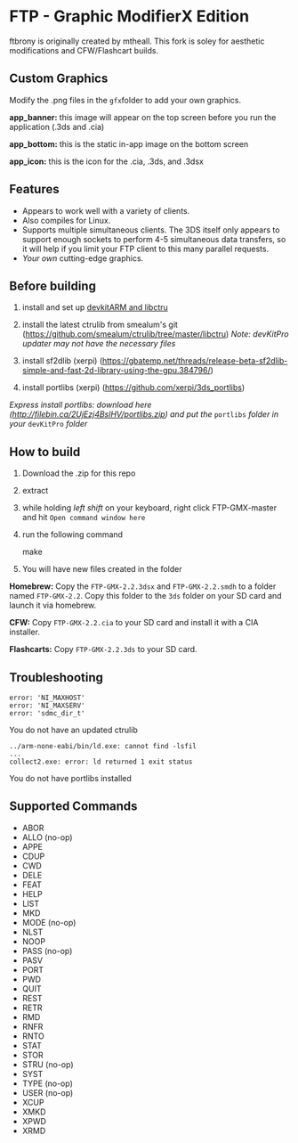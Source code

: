 FTP - Graphic ModifierX Edition
=======

ftbrony is originally created by mtheall. This fork is soley for aesthetic modifications and CFW/Flashcart builds.

Custom Graphics
---------------
Modify the .png files in the `gfx`folder to add your own graphics.

**app_banner:** 
this image will appear on the top screen before you run the application (.3ds and .cia)

**app_bottom:** 
this is the static in-app image on the bottom screen

**app_icon:** 
this is the icon for the .cia, .3ds, and .3dsx

Features
--------
- Appears to work well with a variety of clients.
- Also compiles for Linux.
- Supports multiple simultaneous clients. The 3DS itself only appears to support enough sockets to perform 4-5 simultaneous data transfers, so it will help if you limit your FTP client to this many parallel requests.
- *Your own* cutting-edge graphics.

Before building
---------------

1) install and set up [devkitARM and libctru](http://3dbrew.org/wiki/Setting_up_Development_Environment)

2) install the latest ctrulib from smealum's git (https://github.com/smealum/ctrulib/tree/master/libctru)
*Note: devKitPro updater may not have the necessary files*

3) install sf2dlib (xerpi) (https://gbatemp.net/threads/release-beta-sf2dlib-simple-and-fast-2d-library-using-the-gpu.384796/)

4) install portlibs (xerpi) (https://github.com/xerpi/3ds_portlibs)

*Express install portlibs: download here (http://filebin.ca/2UjEzj4BslHV/portlibs.zip) and put the* `portlibs` *folder in your* `devKitPro` *folder*

How to build
------------
1) Download the .zip for this repo

2) extract

3) while holding *left shift* on your keyboard, right click FTP-GMX-master and hit `Open command window here`

4) run the following command

    make
    
5) You will have new files created in the folder

**Homebrew:**
Copy the `FTP-GMX-2.2.3dsx` and `FTP-GMX-2.2.smdh` to a folder named `FTP-GMX-2.2`. Copy this folder to the `3ds` folder on your SD card and launch it via homebrew.

**CFW:**
Copy `FTP-GMX-2.2.cia` to your SD card and install it with a CIA installer.

**Flashcarts:**
Copy `FTP-GMX-2.2.3ds` to your SD card.

Troubleshooting
---------------

    error: 'NI_MAXHOST'
    error: 'NI_MAXSERV'
    error: 'sdmc_dir_t'
You do not have an updated ctrulib

    ../arm-none-eabi/bin/ld.exe: cannot find -lsfil
    ...
    collect2.exe: error: ld returned 1 exit status
    
You do not have portlibs installed

Supported Commands
------------------

- ABOR
- ALLO (no-op)
- APPE
- CDUP
- CWD
- DELE
- FEAT
- HELP
- LIST
- MKD
- MODE (no-op)
- NLST
- NOOP
- PASS (no-op)
- PASV
- PORT
- PWD
- QUIT
- REST
- RETR
- RMD
- RNFR
- RNTO
- STAT
- STOR
- STRU (no-op)
- SYST
- TYPE (no-op)
- USER (no-op)
- XCUP
- XMKD
- XPWD
- XRMD

